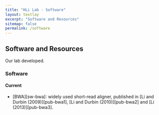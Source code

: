 ```yaml
---
title: "HLi Lab - Software"
layout: textlay
excerpt: "Software and Resources"
sitemap: false
permalink: /software
---
```


## Software and Resources

Our lab developed.

### Software

#### Current

* [BWA][sw-bwa]: widely used short-read aligner,
  published in [Li and Durbin (2009)][pub-bwa1], [Li and Durbin (2010)][pub-bwa2] and [Li (2013)][pub-bwa3].

[sw-gwfa]: https://github.com/lh3/gwfa



